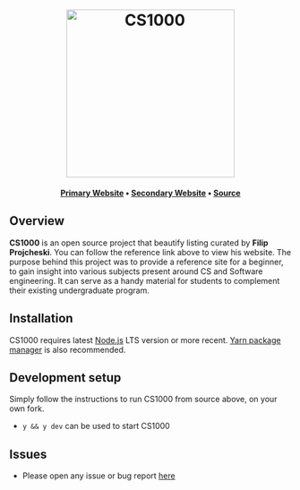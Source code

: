 <h1 align="center">
	<img
		width="300"
		alt="CS1000"
		src="https://image.flaticon.com/icons/png/512/3964/3964036.png">
</h1>

<p align="center">
	<strong>
		<a href="http://cs1000.surge.sh">Primary Website</a>
		•
		<a href="http://cs1000.vercel.app">Secondary Website</a>
		•
		<a href="https://github.com/tpkahlon/cs1000">Source</a>
	</strong>
</p>

## Overview

**CS1000** is an open source project that beautify listing curated by **Filip Projcheski**. You can follow the reference link above to view his website. The purpose behind this project was to provide a reference site for a beginner, to gain insight into various subjects present around CS and Software engineering. It can serve as a handy material for students to complement their existing undergraduate program.

## Installation

CS1000 requires latest [Node.js](https://nodejs.org/) LTS version or more recent.
[Yarn package manager](https://yarnpkg.com/) is also recommended.

## Development setup

Simply follow the instructions to run CS1000 from source above, on your own fork.

- `y && y dev` can be used to start CS1000

## Issues

- Please open any issue or bug report [here](https://github.com/tpkahlon/cs1000/issues)
